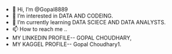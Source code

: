 - 👋 Hi, I’m @Gopal8889
- 👀 I’m interested in DATA AND CODEING.
- 🌱 I’m currently learning DATA SCIECE AND DATA ANALYSTS.
- 📫 How to reach me ..
- MY LINKEDIN PROFILE-- GOPAL CHOUDHARY,
- MY KAGGEL PROFILE-- Gopal Choudhary1.
<!---
Gopal8889/Gopal8889 is a ✨ special ✨ repository because its `README.md` (this file) appears on your GitHub profile.
You can click the Preview link to take a look at your changes.
--->
